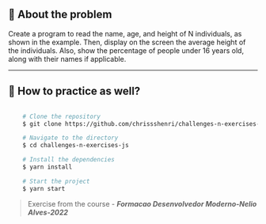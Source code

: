 ## 👀 About the problem



Create a program to read the name, age, and height of N individuals, as shown in the example. Then, display on the screen the average height of the individuals. Also, show the percentage of people under 16 years old, along with their names if applicable.

---

## 📁 How to practice as well?

```bash

    # Clone the repository
    $ git clone https://github.com/chrissshenri/challenges-n-exercises-js.git

    # Navigate to the directory
    $ cd challenges-n-exercises-js

    # Install the dependencies
    $ yarn install

    # Start the project
    $ yarn start

```

> 
> Exercise from the course - ***Formacao Desenvolvedor Moderno-Nelio Alves-2022***

